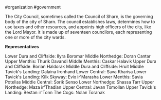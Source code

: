  #organization #government

The City Council, sometimes called the Council of Sharn, is the governing body of the city of Sharn. The council establishes laws, determines how to use taxes and other resources, and appoints high officers of the city, like the Lord Mayor. It is made up of seventeen councilors, each representing one or more of the city wards.

**Representatives**

Lower Dura and Cliffside: Ilyra Boromar
Middle Northedge: Doran Cantar
Upper Menthis: Thurik Davandi
Middle Menthis: Caskar Halavik
Upper Dura and Cliffside: Borian Haldorak
Middle Dura and Cliffside: Hruit
Middle Tavick's Landing: Dalaina Ironhand
Lower Central: Sava Kharisa
Lower Tavick's Landing: Kilk
Skyway: Evix ir'Marasha
Lower Menthis: Savia Potellas
Middle Central: Sorik Senso
Lower Northedge: Shassa Tarr
Upper Northedge: Maza ir'Thadian
Upper Central: Javan Tomollan
Upper Tavick's Landing: Bestan ir'Tonn
The Cogs: Nolan Toranak
